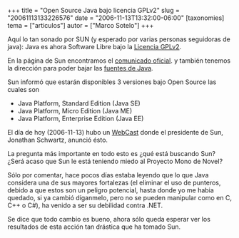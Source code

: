 +++
title = "Open Source Java bajo licencia GPLv2"
slug = "20061113133226576"
date = "2006-11-13T13:32:00-06:00"
[taxonomies]
tema = ["articulos"]
autor = ["Marco Sotelo"]
+++

Aquí lo tan sonado por SUN (y esperado por varias personas seguidoras de
java): Java es ahora Software Libre bajo la [Licencia
GPLv2](http://www.garaitia.com/new/gpl-spanish.php).

En la página de Sun encontramos el [comunicado
oficial](http://www.sun.com/smi/Press/sunflash/2006-11/sunflash.20061113.1.xml).
y también tenemos la dirección para poder bajar las [fuentes de
Java](http://www.sun.com/software/opensource/java/).

Sun informó que estarán disponibles 3 versiones bajo Open Source las
cuales son

- Java Platform, Standard Edition (Java SE)
- Java Platform, Micro Edition (Java ME)
- Java Platform, Enterprise Edition (Java EE)

<!-- more -->
El día de hoy (2006-11-13) hubo un
[WebCast](http://www.sun.com/2006-1113/feature/index.jsp) donde el
presidente de Sun, Jonathan Schwartz, anunció ésto.

La pregunta más importante en todo esto es ¿qué está buscando Sun? ¿Será
acaso que Sun le está teniendo miedo al Proyecto Mono de Novel?

Sólo por comentar, hace pocos días estaba leyendo que lo que Java
considera una de sus mayores fortalezas (el eliminar el uso de punteros,
debido a que estos son un peligro potencial, hasta donde yo me habia
quedado, si ya cambió díganmelo, pero no se pueden manipular como en C,
C++ o C#), ha venido a ser su debilidad contra .NET.

Se dice que todo cambio es bueno, ahora sólo queda esperar ver los
resultados de esta acción tan drástica que ha tomado Sun.

